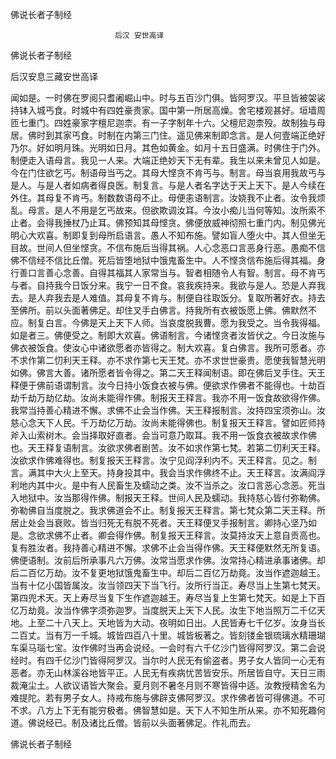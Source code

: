   佛说长者子制经  

                        　　后汉 安世高译  

佛说长者子制经  

后汉安息三藏安世高译  

闻如是。一时佛在罗阅只耆阇崛山中。时与五百沙门俱。皆阿罗汉。平旦皆被袈裟持钵入城丐食。时城中有四姓豪贵家。国中第一所居高燥。舍宅楼观甚好。垣墙周匝七重门。四姓豪家字檀尼迦柰。有一子字制年十六。父檀尼迦柰殁。故制独与母居。佛时到其家丐食。时制在内第三门住。遥见佛来制即念言。是人何壹端正绝好乃尔。好如明月珠。光明如日月。其色如黄金。如月十五日盛满。时佛住于门外。制便走入语母言。我见一人来。大端正绝妙天下无有辈。我生以来未曾见人如是。今在门住欲乞丐。制语母当丐之。其母大悭贪不肯丐与。制言。母当哀用我故丐与是人。与是人者如病者得良医。制复言。与是人者名字达于天上天下。是人今续在外住。其母复不肯丐。制数数语母不止。母便恚语制言。汝娆我不止者。汝令我烦乱。母言。是人不用是乞丐故来。但欲欺调汝耳。今汝小痴儿当何等知。汝所索不止者。会得我捶杖乃止耳。佛预知其母悭贪。佛便放威神彻照七重门内。制见佛光明心大欢喜。制即复到母所启语言。愚人不知布施。譬如盲人堕火中。其人但坐无目故。世间人但坐悭贪。不信布施后当得其祸。人心念恶口言恶身行恶。愚痴不信佛不信经不信比丘僧。死后皆堕地狱中饿鬼畜生中。人不悭贪信布施后得其福。身行善口言善心念善。自得其福其人家常当与。智者相随令人有智。制言。母不肯丐与者。自持我今日饭分来。我宁一日不食。哀我疾持来。我欲与是人。恐是人弃我去。是人弃我去是人难值。其母复不肯与。制便自往取饭分。复取所著好衣。持去至佛所。前以头面著佛足。却住叉手白佛言。持我所有衣被饭愿上佛。佛默然不应。制复白言。今佛是天上天下人师。当哀度脱我曹。愿为我受之。当令我得福。如是者三。佛便受之。制即大欢喜。佛语制言。今诸悭贪者汝皆伏之。今日汝施与佛衣被饭食。使汝心中诸欲愿者亦皆得之。制大欢喜。复白佛言。我所可愿者。亦不求作第二忉利天王释。亦不求作第七天王梵。亦不求世世豪贵。愿使我智慧光明如佛。佛言大善。诸所愿者皆令得之。第二天王释闻制语。即在佛后叉手住。天王释便于佛前语谓制言。汝今日持小饭食衣被与佛。便欲求作佛者不能得也。十劫百劫千劫万劫亿劫。汝尚未能得作佛。制报天王释言。我亦不用一饭食故欲得作佛。我常当持善心精进不懈。求佛不止会当作佛。天王释报制言。汝持四宝须弥山。汝慈心念天下人民。千万劫亿万劫。汝尚未能得佛也。制复报天王释言。譬如匠师持斧入山索树木。会当择取好直者。会当可意乃取耳。我不用一饭食衣被故求作佛也。天王释复语制言。汝欲求佛者剧苦。汝不如求作第七梵。若第二忉利天王释。汝欲求作佛难得也。制复报天王释言。汝宁见阎浮利内不。天王释言。见之。制言。满其中大火上至天。持身投其中。我会当求作佛终不止。天王释言。汝满阎浮利地内其中火。是中有人民畜生及蠕动之类。汝不当杀之。汝口言恶心念恶。死当入地狱中。汝当那得作佛。制报天王释。世间人民及蠕动。我持慈心皆付弥勒佛。弥勒佛自当度脱之。我求佛道会不止。制复报天王释言。第七梵众第二天王释。所居止处会当衰败。皆当归死无有脱不死者。天王释便叉手报制言。卿持心坚乃如是。念欲求佛不止者。卿会得作佛。制复报天王释言。汝莫持汝天上意自贡高也。复有胜汝者。我持善心精进不懈。求佛不止会当得作佛。天王释便默然无所复语。佛便语制。汝前后所承事凡六万佛。汝常当愿求作佛。汝常持心精进承事诸佛。却后二百亿万劫。汝不复更地狱饿鬼畜生中。却后二百亿万劫竟。汝当作遮迦越王。当有十亿小国皆属汝。汝当领四天下当飞行。汝所行当正。寿尽当上生第七梵天。第四兜术天。天上寿尽当复下生作遮迦越王。寿尽当复上生第七梵天。如是上下百亿万劫竟。汝当作佛字须弥迦罗。当度脱天上天下人民。汝生下地当照万二千亿天地。上至二十八天上。天地皆为大动。夜明如日出。人民皆寿七千亿岁。汝身当长二百丈。当有万一千城。城皆四百八十里。城皆板著之。皆刻镂金银琉璃水精珊瑚车渠马瑙七宝。汝作佛时当再会说经。一会时有六千亿沙门皆得阿罗汉。第二会说经时。有四千亿沙门皆得阿罗汉。当尔时人民无有偷盗者。男子女人皆同一心无有恶者。亦无山林溪谷地皆平正。人民无有疾病忧苦皆安乐。所居皆自守。天日三雨裁淹尘土。人欲议语皆大聚会。夏月则不暑冬月则不寒皆得中适。汝教授精舍名为难提陀。若有男子女人。持戒布施与佛辟支佛阿罗汉。求作佛者皆可得佛道。不可不求。八方上下无有能穷极者。佛智慧如是。天下人不知生所从来。亦不知死趣何道。佛说经已。制及诸比丘僧。皆前以头面著佛足。作礼而去。  

佛说长者子制经  
